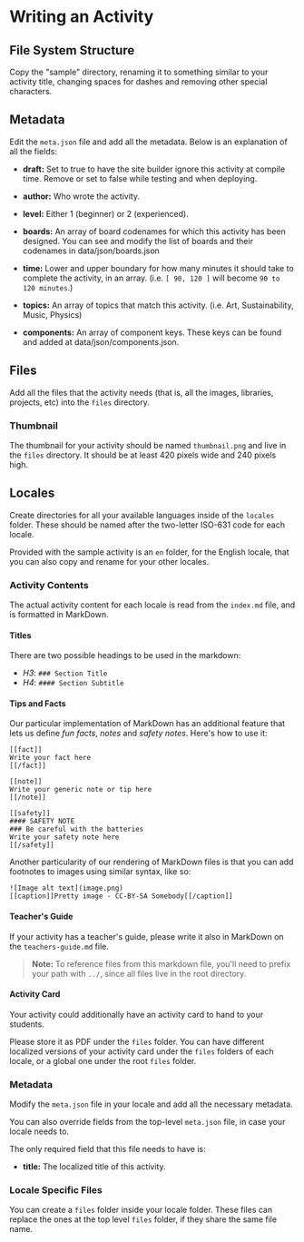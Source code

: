 # Writing an Activity

## File System Structure

Copy the "sample" directory, renaming it to something similar to your activity
title, changing spaces for dashes and removing other special characters.

## Metadata

Edit the `meta.json` file and add all the metadata. Below is an explanation of
all the fields:

* **draft:**            Set to true to have the site builder ignore this
                        activity at compile time. Remove or set to false while
                        testing and when deploying.

* **author:**           Who wrote the activity.

* **level:**            Either 1 (beginner) or 2 (experienced).

* **boards:**           An array of board codenames for which this activity has
                        been designed. You can see and modify the list of boards
                        and their codenames in data/json/boards.json

* **time:**             Lower and upper boundary for how many minutes it should
                        take to complete the activity, in an array.
                        (i.e. `[ 90, 120 ]` will become `90 to 120 minutes`.)

* **topics:**           An array of topics that match this activity.
                        (i.e. Art, Sustainability, Music, Physics)

* **components:**       An array of component keys. These keys can be found and
                        added at data/json/components.json.

## Files

Add all the files that the activity needs (that is, all the images, libraries,
projects, etc) into the `files` directory.

### Thumbnail

The thumbnail for your activity should be named `thumbnail.png` and live in the
`files` directory. It should be at least 420 pixels wide and 240 pixels high.

## Locales

Create directories for all your available languages inside of the `locales`
folder. These should be named after the two-letter ISO-631 code for each locale.

Provided with the sample activity is an `en` folder, for the English locale,
that you can also copy and rename for your other locales.

### Activity Contents

The actual activity content for each locale is read from the `index.md` file,
and is formatted in MarkDown.

#### Titles

There are two possible headings to be used in the markdown:

- *H3*: `### Section Title`
- *H4*: `#### Section Subtitle`

#### Tips and Facts

Our particular implementation of MarkDown has an additional feature that lets us
define _fun facts_, _notes_ and _safety notes_. Here's how to use it:

```
[[fact]]
Write your fact here
[[/fact]]

[[note]]
Write your generic note or tip here
[[/note]]

[[safety]]
#### SAFETY NOTE
### Be careful with the batteries
Write your safety note here
[[/safety]]
```

Another particularity of our rendering of MarkDown files is that you can add
footnotes to images using similar syntax, like so:

```
![Image alt text](image.png)
[[caption]]Pretty image - CC-BY-SA Somebody[[/caption]]
```

#### Teacher's Guide

If your activity has a teacher's guide, please write it also in MarkDown on the
`teachers-guide.md` file.

> **Note:** To reference files from this markdown file, you'll need to prefix
> your path with `../`, since all files live in the root directory.

#### Activity Card

Your activity could additionally have an activity card to hand to your students.

Please store it as PDF under the `files` folder. You can have different
localized versions of your activity card under the `files` folders of each
locale, or a global one under the root `files` folder.

### Metadata

Modify the `meta.json` file in your locale and add all the necessary metadata.

You can also override fields from the top-level `meta.json` file, in case your
locale needs to.

The only required field that this file needs to have is:

* **title:**            The localized title of this activity.

### Locale Specific Files

You can create a `files` folder inside your locale folder. These files can
replace the ones at the top level `files` folder, if they share the same file
name.

